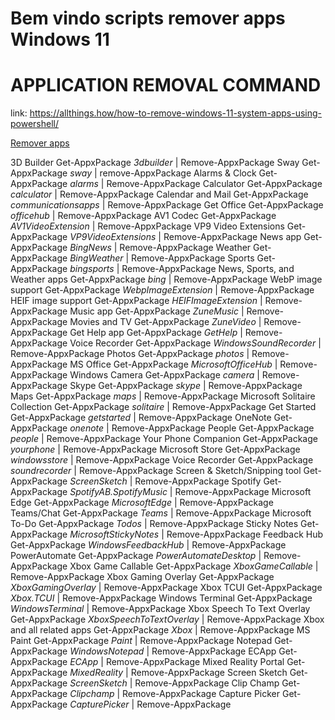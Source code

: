 # Bem vindo scripts remover apps Windows 11

# APPLICATION	REMOVAL COMMAND
link: https://allthings.how/how-to-remove-windows-11-system-apps-using-powershell/

[Remover apps](./remover_apps.ps1)

3D Builder	Get-AppxPackage *3dbuilder* | Remove-AppxPackage
Sway	Get-AppxPackage *sway* | remove-AppxPackage
Alarms & Clock	Get-AppxPackage *alarms* | Remove-AppxPackage
Calculator	Get-AppxPackage *calculator* | Remove-AppxPackage
Calendar and Mail	Get-AppxPackage *communicationsapps* | Remove-AppxPackage
Get Office	Get-AppxPackage *officehub* | Remove-AppxPackage
AV1 Codec	Get-AppxPackage *AV1VideoExtension* | Remove-AppxPackage
VP9 Video Extensions	Get-AppxPackage *VP9VideoExtensions* | Remove-AppxPackage
News app	Get-AppxPackage *BingNews* | Remove-AppxPackage
Weather	Get-AppxPackage *BingWeather* | Remove-AppxPackage
Sports	Get-AppxPackage *bingsports* | Remove-AppxPackage
News, Sports, and Weather apps	Get-AppxPackage *bing* | Remove-AppxPackage
WebP image support	Get-AppxPackage *WebpImageExtension* | Remove-AppxPackage
HEIF image support	Get-AppxPackage *HEIFImageExtension* | Remove-AppxPackage
Music app	Get-AppxPackage *ZuneMusic* | Remove-AppxPackage
Movies and TV	Get-AppxPackage *ZuneVideo* | Remove-AppxPackage
Get Help app	Get-AppxPackage *GetHelp* | Remove-AppxPackage
Voice Recorder	Get-AppxPackage *WindowsSoundRecorder* | Remove-AppxPackage
Photos	Get-AppxPackage *photos* | Remove-AppxPackage
MS Office	Get-AppxPackage *MicrosoftOfficeHub* | Remove-AppxPackage
Windows Camera	Get-AppxPackage *camera* | Remove-AppxPackage
Skype	Get-AppxPackage *skype* | Remove-AppxPackage
Maps	Get-AppxPackage *maps* | Remove-AppxPackage
Microsoft Solitaire Collection	Get-AppxPackage *solitaire* | Remove-AppxPackage
Get Started	Get-AppxPackage *getstarted* | Remove-AppxPackage
OneNote	Get-AppxPackage *onenote* | Remove-AppxPackage
People	Get-AppxPackage *people* | Remove-AppxPackage
Your Phone Companion	Get-AppxPackage *yourphone* | Remove-AppxPackage
Microsoft Store	Get-AppxPackage *windowsstore* | Remove-AppxPackage
Voice Recorder	Get-AppxPackage *soundrecorder* | Remove-AppxPackage
Screen & Sketch/Snipping tool	Get-AppxPackage *ScreenSketch* | Remove-AppxPackage
Spotify	Get-AppxPackage *SpotifyAB.SpotifyMusic* | Remove-AppxPackage
Microsoft Edge	Get-AppxPackage *MicrosoftEdge* | Remove-AppxPackage
Teams/Chat	Get-AppxPackage *Teams* | Remove-AppxPackage
Microsoft To-Do	Get-AppxPackage *Todos* | Remove-AppxPackage
Sticky Notes	Get-AppxPackage *MicrosoftStickyNotes* | Remove-AppxPackage
Feedback Hub	Get-AppxPackage *WindowsFeedbackHub* | Remove-AppxPackage
PowerAutomate	Get-AppxPackage *PowerAutomateDesktop* | Remove-AppxPackage
Xbox Game Callable	Get-AppxPackage *XboxGameCallable* | Remove-AppxPackage
Xbox Gaming Overlay	Get-AppxPackage *XboxGamingOverlay* | Remove-AppxPackage
Xbox TCUI	Get-AppxPackage *Xbox.TCUI* | Remove-AppxPackage
Windows Terminal	Get-AppxPackage *WindowsTerminal* | Remove-AppxPackage
Xbox Speech To Text Overlay	Get-AppxPackage *XboxSpeechToTextOverlay* | Remove-AppxPackage
Xbox and all related apps	Get-AppxPackage *Xbox* | Remove-AppxPackage
MS Paint	Get-AppxPackage *Paint* | Remove-AppxPackage
Notepad	Get-AppxPackage *WindowsNotepad* | Remove-AppxPackage
ECApp	Get-AppxPackage *ECApp* | Remove-AppxPackage
Mixed Reality Portal	Get-AppxPackage *MixedReality* | Remove-AppxPackage
Screen Sketch	Get-AppxPackage *ScreenSketch* | Remove-AppxPackage
Clip Champ	Get-AppxPackage *Clipchamp* | Remove-AppxPackage
Capture Picker	Get-AppxPackage *CapturePicker* | Remove-AppxPackage